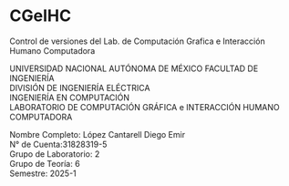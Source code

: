# CGeIHC
Control de versiones del Lab. de Computación Grafica e Interacción Humano Computadora 

UNIVERSIDAD NACIONAL AUTÓNOMA DE MÉXICO 
FACULTAD DE INGENIERÍA  
DIVISIÓN DE INGENIERÍA ELÉCTRICA  
INGENIERÍA EN COMPUTACIÓN  
LABORATORIO DE COMPUTACIÓN GRÁFICA e INTERACCIÓN HUMANO COMPUTADORA  

Nombre Completo: López Cantarell Diego Emir  
N° de Cuenta:31828319-5  
Grupo de Laboratorio: 2  
Grupo de Teoría: 6  
Semestre: 2025-1  
